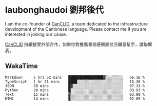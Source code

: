 # laubonghaudoi 劉邦後代

I am the co-founder of [CanCLID](https://github.com/CanCLID), a team dedicated to the infrastructure development of the Cantonese language. Please contact me if you are interested in joining our cause.

[CanCLID](https://github.com/CanCLID) 持續接受外部合作，如果你對推廣粵語感興趣並且願意幫手，請聯繫我。


## WakaTime

<!--START_SECTION:waka-->

```text
Markdown     5 hrs 52 mins   ████████████████▓░░░░░░░░   66.16 %
TypeScript   1 hr 21 mins    ████░░░░░░░░░░░░░░░░░░░░░   15.36 %
JSON         39 mins         █▓░░░░░░░░░░░░░░░░░░░░░░░   07.33 %
Python       20 mins         █░░░░░░░░░░░░░░░░░░░░░░░░   03.93 %
Text         15 mins         ▓░░░░░░░░░░░░░░░░░░░░░░░░   03.00 %
HTML         14 mins         ▓░░░░░░░░░░░░░░░░░░░░░░░░   02.65 %
```

<!--END_SECTION:waka-->
